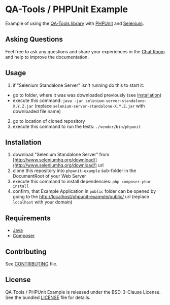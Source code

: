 # QA-Tools / PHPUnit Example

Example of using the [QA-Tools library](http://www.qa-tools.io) with [PHPUnit](https://phpunit.de/) and [Selenium](http://www.seleniumhq.org/).

## Asking Questions

Feel free to ask any questions and share your experiences in the [Chat Room](https://gitter.im/qa-tools/qa-tools) and help to improve the documentation.

## Usage

1. if "Selenium Standalone Server" isn't running do this to start it:
 * go to folder, where it was was downloaded previously (see [Installation](#installation))
 * execute this command: `java -jar selenium-server-standalone-X.Y.Z.jar` (replace `selenium-server-standalone-X.Y.Z.jar` with downloaded file name)
2. go to location of cloned repository
3. execute this command to run the tests: `./vendor/bin/phpunit`

## Installation

1. download "Selenium Standalone Server" from [http://www.seleniumhq.org/download/](http://www.seleniumhq.org/download/) url
2. clone this repository into `phpunit-example` sub-folder in the DocumentRoot of your Web Server
3. execute this command to install dependencies: `php composer.phar install`
4. confirm, that Example Application in `public` folder can be opened by going to the [http://localhost/phpunit-example/public/](http://localhost/phpunit-example/public/) url (replace `localhost` with your domain)

## Requirements

* [Java](https://java.com/download/)
* [Composer](https://getcomposer.org/download/)

## Contributing

See [CONTRIBUTING](CONTRIBUTING.md) file.

## License

QA-Tools / PHPUnit Example is released under the BSD-3-Clause License. See the bundled [LICENSE](LICENSE) file for details.
